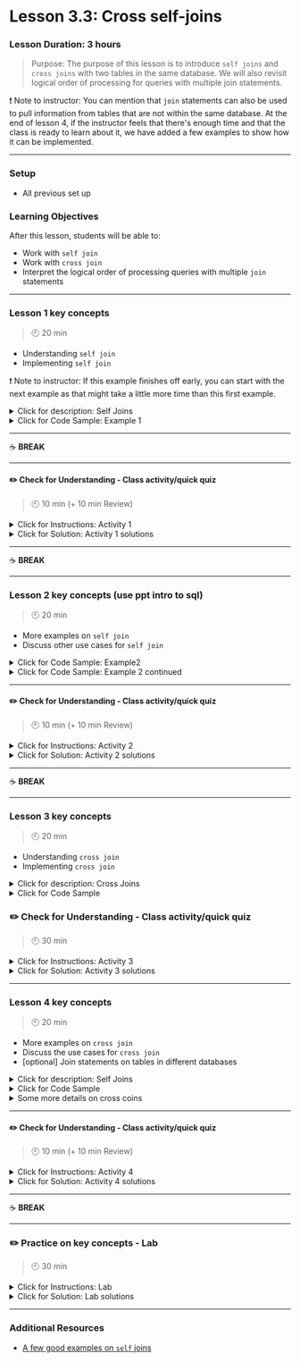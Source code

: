# Lesson 3.3: Cross self-joins

### Lesson Duration: 3 hours

> Purpose: The purpose of this lesson is to introduce `self joins` and `cross joins` with two tables in the same database. We will also revisit logical order of processing for queries with multiple join statements.

:exclamation: Note to instructor: You can mention that `join` statements can also be used to pull information from tables that are not within the same database. At the end of lesson 4, if the instructor feels that there's enough time and that the class is ready to learn about it, we have added a few examples to show how it can be implemented.

---

### Setup

- All previous set up

### Learning Objectives

After this lesson, students will be able to:

- Work with `self join`
- Work with `cross join`
- Interpret the logical order of processing queries with multiple `join` statements

---

### Lesson 1 key concepts

> :clock10: 20 min

- Understanding `self join`
- Implementing `self join`

:exclamation: Note to instructor: If this example finishes off early, you can start with the next example as that might take a little more time than this first example.

<details>
  <summary> Click for description: Self Joins </summary>

- As the name suggests, a `self join` is a join on the same table; ie. it allows you to join a table to itself. It is useful for querying hierarchical data or comparing rows within the same table.

</details>

<details>
  <summary> Click for Code Sample: Example 1 </summary>

- Here in this example we are trying to find the customers that are from the same district.

```sql
select * from bank.account a1
join bank.account a2
on a1.account_id <> a2.account_id
and a1.district_id = a2.district_id
order by a1.district_id;
```

:exclamation: Note: In the query before, focus on the `<>` operator that we used. This is also an example of _compound_ conditions in the join statement.

```sql
select a1.account_id, a2.account_id, a1.district_id
from bank.account a1
join bank.account a2
on a1.account_id <> a2.account_id
and a1.district_id = a2.district_id
order by a1.district_id, a1.account_id;
```

</details>

---

:coffee: **BREAK**

---

#### :pencil2: Check for Understanding - Class activity/quick quiz

> :clock10: 10 min (+ 10 min Review)

<details>
  <summary> Click for Instructions: Activity 1 </summary>

- Link to [activity 1](https://github.com/ironhack-edu/data_3.03_activities/blob/master/3.03_activity_1.md).

</details>

<details>
  <summary>Click for Solution: Activity 1 solutions</summary>

- Link to [activity 1 solution](https://gist.github.com/ironhack-edu/a277c41e12d6ebc17ef7953132bffa54).

</details>

---

:coffee: **BREAK**

---

### Lesson 2 key concepts (use ppt intro to sql)

> :clock10: 20 min

- More examples on `self join`
- Discuss other use cases for `self join`

<details>
  <summary> Click for Code Sample: Example2 </summary>

- Here in this example we are trying to find the customers that are both the `OWNER` and `DISPONENT` (look at the table `disp`)

```sql
select * from bank.disp d1
join bank.disp d2
on d1.account_id = d2.account_id
and d1.type <> d2.type;
```

```sql
select d1.account_id, d1.type as Type1, d2.type as Type2
from bank.disp d1
join bank.disp d2
on d1.account_id = d2.account_id
and d1.type <> d2.type;
```

:exclamation: Note to instructor: As you will see, there are repeated values for each of the account `id`s. Lets try to solve this problem now.

</details>

<details>
  <summary>Click for Code Sample: Example 2 continued</summary>

- Method 1

```sql
select d1.account_id, d1.type as Type1, d2.type as Type2
from bank.disp d1
join bank.disp d2
on d1.account_id = d2.account_id and d1.type <> d2.type
where d1.type = 'DISPONENT';
```

- Method 2

```sql
drop temporary table if exists combo;

create temporary table combo
select d1.account_id, d1.type as Type1, d2.type as Type2, row_number() over(order by account_id) as RowNumber
from bank.disp d1
join bank.disp d2
on d1.account_id = d2.account_id and d1.type <> d2.type;

select * from combo
where RowNumber % 2 = 1;
```

</details>

---

#### :pencil2: Check for Understanding - Class activity/quick quiz

> :clock10: 10 min (+ 10 min Review)

<details>
  <summary> Click for Instructions: Activity 2 </summary>

<!-- 🚨🚨🚨 @alberto: do we have any activity here? -->

```sql
TBD
```

</details>

<details>
  <summary>Click for Solution: Activity 2 solutions</summary>

```sql
TBD
```

</details>

---

:coffee: **BREAK**

---

### Lesson 3 key concepts

> :clock10: 20 min

- Understanding `cross join`
- Implementing `cross join`

<details>
  <summary> Click for description: Cross Joins </summary>

A `cross join` is used when you wish to create a combination of every row from two tables. The main idea of the `cross join` is that it returns the Cartesian product of the joined tables. Each row from one table is connected to every other row in the other table.

</details>

<details>
  <summary> Click for Code Sample </summary>

- General syntax

```sql
select * from table1
cross join table2;
```

- Lets say we want to find all the combinations of different card types and ownership of account. We have not talked about sub queries yet. We will cover sub queries in greater detail later.

```sql
select * from (
  select distinct type from bank.card
) sub1
cross join (
  select distinct type from bank.disp
) sub2;
```

</details>

### :pencil2: Check for Understanding - Class activity/quick quiz

> :clock10: 30 min

<details>
  <summary> Click for Instructions: Activity 3 </summary>

- Link to [activity 3](https://github.com/ironhack-edu/data_3.03_activities/blob/master/3.03_activity_3.md).

</details>

<details>
  <summary>Click for Solution: Activity 3 solutions </summary>

- Link to [activity 3 solution](https://gist.github.com/ironhack-edu/2bbf4477bf48cec4addb65ae97c200ff).

</details>

---

### Lesson 4 key concepts

> :clock10: 20 min

- More examples on `cross join`
- Discuss the use cases for `cross join`
- [optional] Join statements on tables in different databases

<details>
  <summary> Click for description: Self Joins </summary>

- The `CROSS JOIN` is used to generate a paired combination of each row of the first table with each row of the second table. This join type is also known as `cartesian` join.

</details>

<details>
  <summary> Click for Code Sample </summary>

- Note: this is just a dummy example.

```sql
create temporary table bank.distinct_cards;
select distinct type from bank.card;

create temporary table bank.distinct_frequency;
select distinct frequency from bank.account;

select * from distinct_cards
cross join distinct_frequency;
```

</details>

<details>
  <summary> Some more details on cross coins </summary>

The `CROSS JOIN` have a high potential to consume more resources and they can cause performance issues as they are computationally very expensive. This is because it produces the number of rows that are returned is the product of number of rows in table 1 times the number of rows in the other table.

</details>

---

#### :pencil2: Check for Understanding - Class activity/quick quiz

> :clock10: 10 min (+ 10 min Review)

<details>
  <summary> Click for Instructions: Activity 4 </summary>

- Link to [activity 4](https://github.com/ironhack-edu/data_3.03_activities/blob/master/3.03_activity_4.md).

</details>

<details>
  <summary>Click for Solution: Activity 4 solutions</summary>

- Link to [activity 4 solution](https://gist.github.com/ironhack-edu/e0512728c9341c7bef9ae8528337a5fc).

</details>

---

:coffee: **BREAK**

---

### :pencil2: Practice on key concepts - Lab

> :clock10: 30 min

<details>
  <summary> Click for Instructions: Lab </summary>

- Link to the lab: [https://github.com/ironhack-labs/lab-sql-self-cross-join](https://github.com/ironhack-labs/lab-sql-self-cross-join)

</details>

<details>
  <summary>Click for Solution: Lab solutions</summary>

- Link to the [lab solution](https://gist.github.com/ironhack-edu/e831878790121466a78998a96cda29fb).

</details>

---

### Additional Resources

- [A few good examples on `self` joins](https://www.sqlservertutorial.net/sql-server-basics/sql-server-self-join/)
